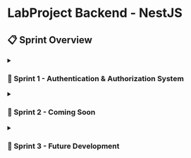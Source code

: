# LabProject Backend - NestJS

## 📋 Sprint Overview

<details>
<summary><h3>🚀 Sprint 1 - Authentication & Authorization System</h3></summary>

### 🎯 Sprint Goals
- Centralized authentication system
- JWT token management
- Role-based access control (RBAC)
- Swagger API documentation
- Pre-login and Post-login module separation

### 📸 Sprint 1 Screenshots

<div style="display: flex; flex-wrap: wrap; gap: 10px;">
  <div style="flex: 1; min-width: 300px;">
    <img src="media/1.png" alt="Sprint 1 - Screenshot 1" style="width: 100%; height: auto; border-radius: 8px; box-shadow: 0 2px 8px rgba(0,0,0,0.1);">
  </div>
  <div style="flex: 1; min-width: 300px;">
    <img src="media/2.png" alt="Sprint 1 - Screenshot 2" style="width: 100%; height: auto; border-radius: 8px; box-shadow: 0 2px 8px rgba(0,0,0,0.1);">
  </div>
</div>

<div style="display: flex; flex-wrap: wrap; gap: 10px;">
  <div style="flex: 1; min-width: 300px;">
    <img src="media/3.png" alt="Sprint 1 - Screenshot 3" style="width: 100%; height: auto; border-radius: 8px; box-shadow: 0 2px 8px rgba(0,0,0,0.1);">
  </div>
  <div style="flex: 1; min-width: 300px;">
    <img src="media/4.png" alt="Sprint 1 - Screenshot 4" style="width: 100%; height: auto; border-radius: 8px; box-shadow: 0 2px 8px rgba(0,0,0,0.1);">
  </div>
</div>

<div style="display: flex; flex-wrap: wrap; gap: 10px;">
  <div style="flex: 1; min-width: 300px;">
    <img src="media/5.png" alt="Sprint 1 - Screenshot 5" style="width: 100%; height: auto; border-radius: 8px; box-shadow: 0 2px 8px rgba(0,0,0,0.1);">
  </div>
  <div style="flex: 1; min-width: 300px;">
    <img src="media/6.png" alt="Sprint 1 - Screenshot 6" style="width: 100%; height: auto; border-radius: 8px; box-shadow: 0 2px 8px rgba(0,0,0,0.1);">
  </div>
</div>

<div style="display: flex; flex-wrap: wrap; gap: 10px;">
  <div style="flex: 1; min-width: 300px;">
    <img src="media/7.png" alt="Sprint 1 - Screenshot 7" style="width: 100%; height: auto; border-radius: 8px; box-shadow: 0 2px 8px rgba(0,0,0,0.1);">
  </div>
  <div style="flex: 1; min-width: 300px;">
    <img src="media/8.png" alt="Sprint 1 - Screenshot 8" style="width: 100%; height: auto; border-radius: 8px; box-shadow: 0 2px 8px rgba(0,0,0,0.1);">
  </div>
</div>

<div style="display: flex; flex-wrap: wrap; gap: 10px;">
  <div style="flex: 1; min-width: 300px;">
    <img src="media/9.png" alt="Sprint 1 - Screenshot 9" style="width: 100%; height: auto; border-radius: 8px; box-shadow: 0 2px 8px rgba(0,0,0,0.1);">
  </div>
</div>

### ✅ Completed Features
- [x] User registration with validation
- [x] JWT-based authentication
- [x] Role-based access control (Admin/User)
- [x] Refresh token mechanism
- [x] Swagger API documentation
- [x] Password hashing with bcrypt
- [x] MongoDB integration
- [x] Error handling and validation

### 🛠️ Technical Stack
- **Backend:** NestJS, TypeScript
- **Database:** MongoDB with Mongoose
- **Authentication:** JWT, Passport.js
- **Documentation:** Swagger/OpenAPI
- **Security:** bcrypt, HttpOnly cookies

### 🔧 Key Components
- `AuthModule` - Centralized authentication
- `UsersModule` - User management
- `PreloginModule` - Pre-authentication operations
- `PostloginModule` - Post-authentication operations
- `RolesGuard` - Role-based access control
- `JwtAuthGuard` - JWT token validation

</details>

<details>
<summary><h3>🚀 Sprint 2 - Coming Soon</h3></summary>

</details>

<details>
<summary><h3>🚀 Sprint 3 - Future Development</h3></summary>

</details>